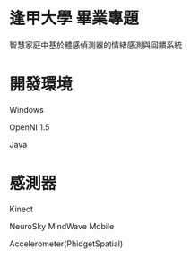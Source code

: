 # 逢甲大學 畢業專題

智慧家庭中基於體感偵測器的情緒感測與回饋系統

# 開發環境

Windows

OpenNI 1.5

Java

# 感測器

Kinect

NeuroSky MindWave Mobile

Accelerometer(PhidgetSpatial)
